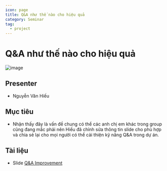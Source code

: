 ```yaml
---
icon: page
title: Q&A như thế nào cho hiệu quả
category: Seminar
tag:
  - project
---
```


# Q&A như thế nào cho hiệu quả
![image](https://user-images.githubusercontent.com/55786352/107244310-76f36780-6a60-11eb-91d8-1e06db1858a7.png)

## Presenter
- Nguyễn Văn Hiếu

## Mục tiêu
- Nhận thấy đây là vấn đề chung có thể các anh chị em khác trong group cũng đang mắc phải nên Hiếu đã chỉnh sửa thông tin slide cho phù hợp và chia sẻ lại cho mọi người có thể cải thiện kỹ năng Q&A trong dự án.

## Tài liệu
- Slide [Q&A Improvement](https://docs.google.com/presentation/d/1KxH8a6EF6d4Iw-5vEJjihgwUIlMSSI3v3qmluFFXsHU/edit#slide=id.g578dcad9b9_0_5)